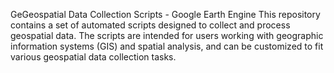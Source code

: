 GeGeospatial Data Collection Scripts - Google Earth Engine
This repository contains a set of automated scripts designed to collect and process geospatial data. The scripts are intended for users working with geographic information systems (GIS) and spatial analysis, and can be customized to fit various geospatial data collection tasks.
